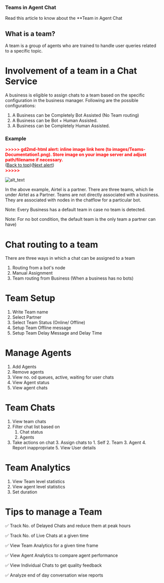 ### Teams in Agent Chat ###

Read this article to know about the  **Team in Agent Chat

## What is a team?
A team is a group of agents who are trained to handle user queries related to a specific topic. 


# Involvement of a team in a Chat Service


A business is eligible to assign chats to a team based on the specific configuration in the business manager. Following are the possible configurations:



1. A Business can be Completely Bot Assisted (No Team routing)
2. A Business can be Bot + Human Assisted.
3. A Business can be Completely Human Assisted.


### Example



<p id="gdcalert2" ><span style="color: red; font-weight: bold">>>>>>  gd2md-html alert: inline image link here (to images/Teams-Documentation1.png). Store image on your image server and adjust path/filename if necessary. </span><br>(<a href="#">Back to top</a>)(<a href="#gdcalert3">Next alert</a>)<br><span style="color: red; font-weight: bold">>>>>> </span></p>


![alt_text](images/Teams-Documentation1.png "image_tooltip")


In the above example, Airtel is a partner. There are three teams, which lie under Airtel as a Partner. Teams are not directly associated with a business. They are associated with nodes in the chatflow for a particular bot.

Note: Every Business has a default team in case no team is detected.

Note: For no bot condition, the default team is the only team a partner can have)


# Chat routing to a team

There are three ways in which a chat can be assigned to a team



1. Routing from a bot's node
2. Manual Assignment
3. Team routing from Business (When a business has no bots)



# Team Setup



1. Write Team name
2. Select Partner
3. Select Team Status (Online/ Offline)
4. Setup Team Offline message
5. Setup Team Delay Message and Delay Time

# Manage Agents



1. Add Agents
2. Remove agents
3. View no. od queues, active, waiting for user chats
4. View Agent status
5. View agent chats


# Team Chats



1. View team chats
2. Filter chat list based on
    1. Chat status
    2. Agents
3. Take actions on chat
    3. Assign chats to 
        1. Self
        2. Team
        3. Agent
    4. Report inappropriate
    5. View User details


# Team Analytics



1. View Team level statistics
2. View agent level statistics
3. Set duration


# Tips to manage a Team

✅ Track No. of Delayed Chats and reduce them at peak hours

✅ Track No. of Live Chats at a given time

✅ View Team Analytics for a given time frame

✅ View Agent Analytics to compare agent performance

✅ View Individual Chats to get quality feedback

✅ Analyze end of day conversation wise reports
